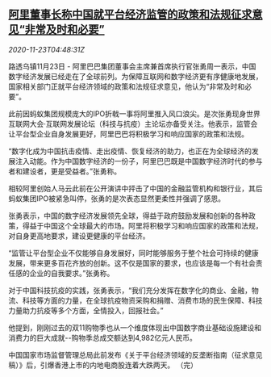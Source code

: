<!--1606112601000-->
[阿里董事长称中国就平台经济监管的政策和法规征求意见“非常及时和必要”](https://cn.reuters.com/article/alibaba-ceo-china-fintech-regs-1123-idCNKBS2830AD)
------

<div><i>2020-11-23T04:48:31Z</i></div><p>路透乌镇11月23日 - 阿里巴巴集团董事会主席兼首席执行官张勇周一表示，中国数字经济发展已经走在了全球前列。为保障互联网和数字经济更有序健康地发展，国家相关部门正就平台经济领域的政策和法规征求意见，他认为“非常及时和必要”。</p><p>此前因蚂蚁集团规模庞大的IPO折戟一事将阿里推入风口浪尖。是次张勇现身世界互联网大会·互联网发展论坛（科技与抗疫）主论坛亦备受关注。他表示，监管会让平台型企业自身发展更好，阿里巴巴将积极学习和响应国家的政策和法规。</p><p>“数字化成为中国抗击疫情、走出疫情、恢复经济的助力，也正在为全球经济的发展注入动能。作为中国数字经济的一份子，阿里巴巴既是中国数字经济时代的参与者和建设者，更是受益者。”张勇称。</p><p>相较阿里创始人马云此前在公开演讲中抨击了中国的金融监管机构和银行业，其后蚂蚁集团IPO被紧急叫停，张勇的是次表态显然更柔性并强调了感恩。</p><p>张勇表示，中国的数字经济发展领先全球，得益于政府鼓励发展和创新的各种政策，得益于中国这个全球最大的市场。阿里将积极学习和响应国家的政策和法规，对自身更高地要求，建设更健康的平台经济。</p><p>“监管让平台型企业不仅能够自身发展好，同时能够服务于整个社会可持续的健康发展，带来更多百花齐放的创新。这不仅是国家的要求，也应该是每一个有社会责任感的企业的自我要求。”张勇称。</p><p>对于中国科技抗疫的实践，张勇表示，“我们充分发挥在数字化的商业、金融，物流、科技等方面的力量，在全球抗疫物资采购和捐赠、消费市场的民生保障、科技力量助力抗疫等多个方面，全情投入，回报社会。”</p><p>他提到，刚刚过去的双11购物季也从一个维度体现出中国数字商业基础设施建设和消费力的巨大成就--购物季总成交额达到4,982亿元人民币。</p><p>中国国家市场监督管理总局此前发布《关于平台经济领域的反垄断指南（征求意见稿）》后，引爆香港上市的内地电商股连着大跌两天。 （完）</p>
